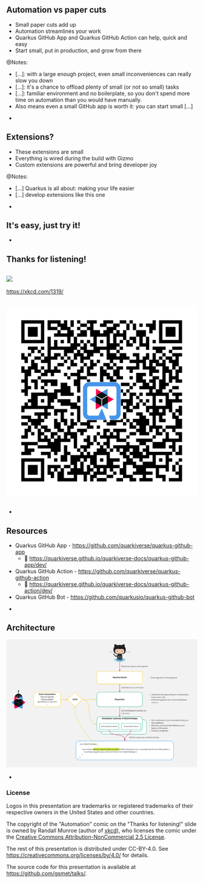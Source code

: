## Automation vs paper cuts

* Small paper cuts add up
* Automation streamlines your work
* Quarkus GitHub App and Quarkus GitHub Action can help, quick and easy
* Start small, put in production, and grow from there

@Notes:

* [...]: with a large enough project, even small inconveniences can really slow you down
* [...]: it's a chance to offload plenty of small (or not so small) tasks
* [...]: familiar environment and no boilerplate,
  so you don't spend more time on automation than you would have manually.
* Also means even a small GitHub app is worth it: you can start small [...]

-

## Extensions?

* These extensions are small
* Everything is wired during the build with Gizmo
* Custom extensions are powerful and bring developer joy

@Notes:

* [...] Quarkus is all about: making your life easier
* [...] develop extensions like this one

-

## It's easy, just try it!

-

<!-- .element: class="grid" -->
## Thanks for listening!

<div class="column">

![](https://imgs.xkcd.com/comics/automation.png)

https://xkcd.com/1319/

</div>
<div class="column">

![](images/jcon-link.png)

</div>

-

## Resources

* Quarkus GitHub App - <https://github.com/quarkiverse/quarkus-github-app>
  * 📘 <https://quarkiverse.github.io/quarkiverse-docs/quarkus-github-app/dev/>
* Quarkus GitHub Action - <https://github.com/quarkiverse/quarkus-github-action>
  * 📘 <https://quarkiverse.github.io/quarkiverse-docs/quarkus-github-action/dev/>
* Quarkus GitHub Bot - <https://github.com/quarkusio/quarkus-github-bot>

-

<!-- .element data-visibility="uncounted" -->

## Architecture

![](images/architecture.png)

-

<!-- .element data-visibility="uncounted" -->

### License

Logos in this presentation are trademarks or registered trademarks of their respective owners in the United States and other countries.

The copyright of the "Automation" comic on the "Thanks for listening!" slide is owned by Randall Munroe (author of [xkcd](https://xkcd.com/1319/)),
who licenses the comic under the [Creative Commons Attribution-NonCommercial 2.5 License](https://creativecommons.org/licenses/by-nc/2.5/).

The rest of this presentation is distributed under CC-BY-4.0.
See https://creativecommons.org/licenses/by/4.0/ for details.

The source code for this presentation is available at https://github.com/gsmet/talks/.

